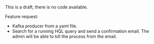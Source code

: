 This is a draft, there is no code available.

Feature request:
- Kafka producer from a yaml file.
- Search for a running HQL query and send a confirmation email. The admin will be able to kill the process from the email.
